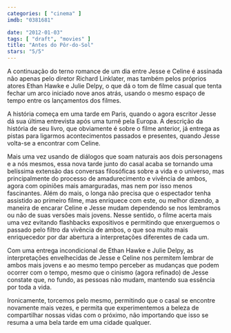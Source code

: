 ```yaml
---
categories: [ "cinema" ]
imdb: "0381681"

date: "2012-01-03"
tags: [ "draft", "movies" ]
title: "Antes do Pôr-do-Sol"
stars: "5/5"
---
```

A continuação do terno romance de um dia entre Jesse e Celine é assinada não apenas pelo diretor Richard Linklater, mas também pelos próprios atores Ethan Hawke e Julie Delpy, o que dá o tom de filme casual que tenta fechar um arco iniciado nove anos atrás, usando o mesmo espaço de tempo entre os lançamentos dos filmes. 

A história começa em uma tarde em Paris, quando o agora escritor Jesse dá sua última entrevista após uma turnê pela Europa. A descrição da história de seu livro, que obviamente é sobre o filme anterior, já entrega as pistas para ligarmos acontecimentos passados e presentes, quando Jesse volta-se a encontrar com Celine.

Mais uma vez usando de diálogos que soam naturais aos dois personagens e a nós mesmos, essa nova tarde junto do casal acaba se tornando uma belíssima extensão das conversas filosóficas sobre a vida e o universo, mas principalmente do processo de amadurecimento e vivência de ambos, agora com opiniões mais amarguradas, mas nem por isso menos fascinantes. Além do mais, o longa não precisa que o espectador tenha assistido ao primeiro filme, mas enriquece com este, ou melhor dizendo, a maneira de encarar Celine e Jesse mudam dependendo se nos lembramos ou não de suas versões mais jovens. Nesse sentido, o filme acerta mais uma vez evitando flashbacks expositivos e permitindo que enxerguemos o passado pelo filtro da vivência de ambos, o que soa muito mais enriquecedor por dar abertura a interpretações diferentes de cada um.

Com uma entrega incondicional de Ethan Hawke e Julie Delpy, as interpretações envelhecidas de Jesse e Celine nos permitem lembrar de ambos mais jovens e ao mesmo tempo perceber as mudanças que podem ocorrer com o tempo, mesmo que o cinismo (agora refinado) de Jesse constate que, no fundo, as pessoas não mudam, mantendo sua essência por toda a vida.

Ironicamente, torcemos pelo mesmo, permitindo que o casal se encontre novamente mais vezes, e permita que experimentemos a beleza de compartilhar nossas vidas com o próximo, não importando que isso se resuma a uma bela tarde em uma cidade qualquer.

